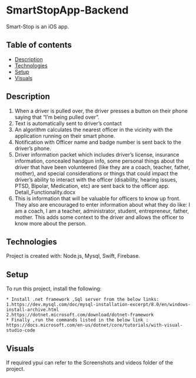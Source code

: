 # SmartStopApp-Backend
Smart-Stop is an iOS app.

## Table of contents
* [Description](#description)
* [Technologies](#technologies)
* [Setup](#setup)
* [Visuals](#Visuals)


## Description
1. When a driver is pulled over, the driver presses a button on their phone saying that “I’m
being pulled over”.
2. Text is automatically sent to driver’s contact
3. An algorithm calculates the nearest officer in the vicinity with the application running on
their smart phone.
4. Notification with Officer name and badge number is sent back to the driver’s phone.
5. Driver information packet which includes driver’s license, insurance information,
concealed handgun info, some personal things about the driver that have been
volunteered (like they are a coach, teacher, father, mother), and special considerations or
things that could impact the driver’s ability to interact with the officer (disability, hearing
issues, PTSD, Bipolar, Medication, etc) are sent back to the officer app.
Detail_Functionality.docx
6. This is information that will be valuable for officers to know up front. They also are
encouraged to enter information about what they do like: I am a coach, I am a teacher,
administrator, student, entrepreneur, father, mother. This adds some context to the driver
and allows the officer to know more about the person.

	
## Technologies
Project is created with:
Node.js, Mysql, Swift, Firebase.
	
## Setup
To run this project, install the following:

```
* Install .net framework ,Sql server from the below links:
1.https://dev.mysql.com/doc/mysql-installation-excerpt/8.0/en/windows-install-archive.html
2.https://dotnet.microsoft.com/download/dotnet-framework
* Finally ,run the commands listed in the below link :
https://docs.microsoft.com/en-us/dotnet/core/tutorials/with-visual-studio-code
```

## Visuals
If required ypui can refer to the Screenshots and videos folder of the project.
